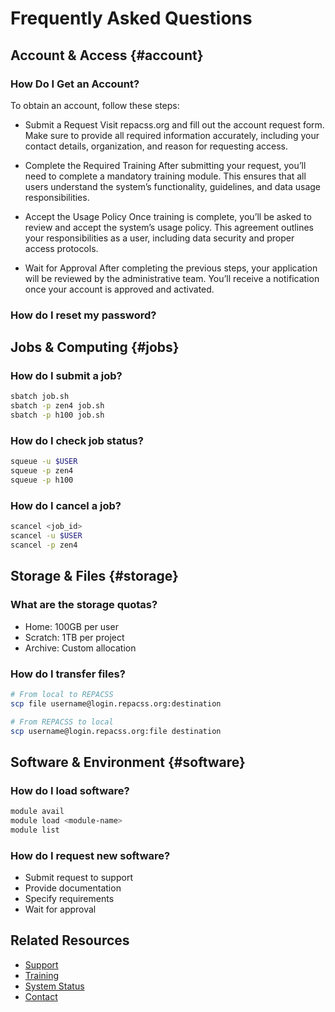 # Frequently Asked Questions

## Account & Access {#account}

### How Do I Get an Account?
To obtain an account, follow these steps:

- Submit a Request
Visit repacss.org and fill out the account request form. Make sure to provide all required information accurately, including your contact details, organization, and reason for requesting access.

- Complete the Required Training
After submitting your request, you’ll need to complete a mandatory training module. This ensures that all users understand the system’s functionality, guidelines, and data usage responsibilities.

- Accept the Usage Policy
Once training is complete, you’ll be asked to review and accept the system’s usage policy. This agreement outlines your responsibilities as a user, including data security and proper access protocols.

- Wait for Approval
After completing the previous steps, your application will be reviewed by the administrative team. You’ll receive a notification once your account is approved and activated.

### How do I reset my password?


## Jobs & Computing {#jobs}

### How do I submit a job?
```bash
sbatch job.sh
sbatch -p zen4 job.sh
sbatch -p h100 job.sh
```

### How do I check job status?
```bash
squeue -u $USER
squeue -p zen4
squeue -p h100
```

### How do I cancel a job?
```bash
scancel <job_id>
scancel -u $USER
scancel -p zen4
```

## Storage & Files {#storage}

### What are the storage quotas?
- Home: 100GB per user
- Scratch: 1TB per project
- Archive: Custom allocation

### How do I transfer files?
```bash
# From local to REPACSS
scp file username@login.repacss.org:destination

# From REPACSS to local
scp username@login.repacss.org:file destination
```

## Software & Environment {#software}

### How do I load software?
```bash
module avail
module load <module-name>
module list
```

### How do I request new software?
- Submit request to support
- Provide documentation
- Specify requirements
- Wait for approval

## Related Resources

- [Support](support.md)
- [Training](training.md)
- [System Status](system-status.md)
- [Contact](contact.md)
